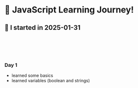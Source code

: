 # 🚀 JavaScript Learning Journey!

## 📅 I started in 2025-01-31


<br><br>
---
### Day 1

-  learned some basics
-  learned variables (boolean and strings)
